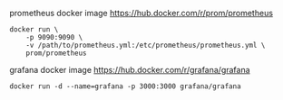 prometheus docker image
https://hub.docker.com/r/prom/prometheus
```
docker run \
    -p 9090:9090 \
    -v /path/to/prometheus.yml:/etc/prometheus/prometheus.yml \
    prom/prometheus
```


grafana docker image
https://hub.docker.com/r/grafana/grafana
```
docker run -d --name=grafana -p 3000:3000 grafana/grafana
```